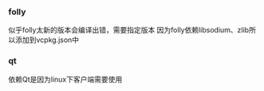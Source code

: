 

### folly

似乎folly太新的版本会编译出错，需要指定版本
因为folly依赖libsodium、zlib所以添加到vcpkg.json中

### qt

依赖Qt是因为linux下客户端需要使用